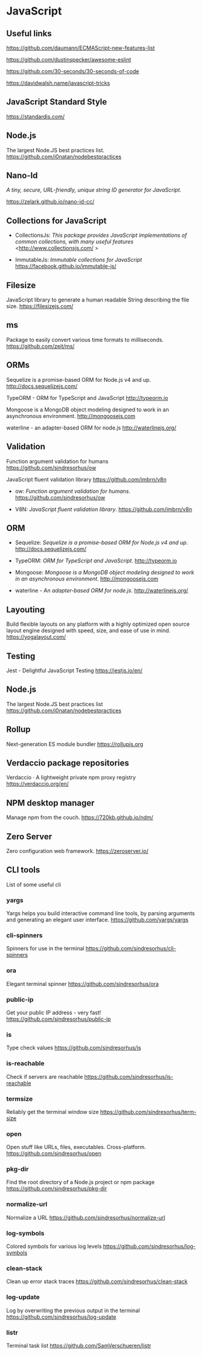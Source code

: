 # JavaScript

## Useful links

<https://github.com/daumann/ECMAScript-new-features-list>

<https://github.com/dustinspecker/awesome-eslint>

<https://github.com/30-seconds/30-seconds-of-code>

<https://davidwalsh.name/javascript-tricks>

## JavaScript Standard Style

<https://standardjs.com/>

## Node.js

The largest Node.JS best practices list.
<https://github.com/i0natan/nodebestpractices>

## Nano-Id

_A tiny, secure, URL-friendly, unique string ID generator for JavaScript._

<https://zelark.github.io/nano-id-cc/>

## Collections for JavaScript

- CollectionsJs: _This package provides JavaScript implementations of common collections, with many useful features_
  <http://www.collectionsjs.com/ >

- ImmutableJs: _Immutable collections for JavaScript_ <https://facebook.github.io/immutable-js/>

## Filesize

JavaScript library to generate a human readable String describing the file size.
<https://filesizejs.com/>

## ms

Package to easily convert various time formats to milliseconds.
<https://github.com/zeit/ms/>

## ORMs

Sequelize is a promise-based ORM for Node.js v4 and up.
<http://docs.sequelizejs.com/>

TypeORM - ORM for TypeScript and JavaScript
<http://typeorm.io>

Mongoose is a MongoDB object modeling designed to work in an asynchronous environment.
<http://mongoosejs.com>

waterline - an adapter-based ORM for node.js
<http://waterlinejs.org/>

## Validation

Function argument validation for humans
<https://github.com/sindresorhus/ow>

JavaScript fluent validation library
<https://github.com/imbrn/v8n>

- ow: _Function argument validation for humans_. <https://github.com/sindresorhus/ow>

- V8N: _JavaScript fluent validation library_. <https://github.com/imbrn/v8n>

## ORM

- Sequelize: _Sequelize is a promise-based ORM for Node.js v4 and up_. <http://docs.sequelizejs.com/>

- TypeORM: _ORM for TypeScript and JavaScript_. <http://typeorm.io>

- Mongoose: _Mongoose is a MongoDB object modeling designed to work in an asynchronous environment_. <http://mongoosejs.com>

- waterline - _An adapter-based ORM for node.js_. <http://waterlinejs.org/>

## Layouting

Build flexible layouts on any platform with a highly optimized open source layout engine designed with speed, size, and ease of use in mind.
<https://yogalayout.com/>

## Testing

Jest - Delightful JavaScript Testing
<https://jestjs.io/en/>

## Node.js

The largest Node.JS best practices list
<https://github.com/i0natan/nodebestpractices>

## Rollup

Next-generation ES module bundler
<https://rollupjs.org>

## Verdaccio package repositories

Verdaccio · A lightweight private npm proxy registry
<https://verdaccio.org/en/>

## NPM desktop manager

Manage npm from the couch.
<https://720kb.github.io/ndm/>

## Zero Server

Zero configuration web framework.
<https://zeroserver.io/>

## CLI tools

List of some useful cli 

### yargs
Yargs helps you build interactive command line tools, by parsing arguments and generating an elegant user interface.
<https://github.com/yargs/yargs>

### cli-spinners
Spinners for use in the terminal
<https://github.com/sindresorhus/cli-spinners>

### ora
Elegant terminal spinner
<https://github.com/sindresorhus/ora>

### public-ip
Get your public IP address - very fast!
<https://github.com/sindresorhus/public-ip>

### is
Type check values
<https://github.com/sindresorhus/is>

### is-reachable
Check if servers are reachable
<https://github.com/sindresorhus/is-reachable>

### termsize 
Reliably get the terminal window size
<https://github.com/sindresorhus/term-size>

### open
Open stuff like URLs, files, executables. Cross-platform.
<https://github.com/sindresorhus/open>

### pkg-dir
Find the root directory of a Node.js project or npm package
<https://github.com/sindresorhus/pkg-dir>

### normalize-url
Normalize a URL
<https://github.com/sindresorhus/normalize-url>

### log-symbols
Colored symbols for various log levels
<https://github.com/sindresorhus/log-symbols>

### clean-stack
Clean up error stack traces
<https://github.com/sindresorhus/clean-stack>

### log-update
Log by overwriting the previous output in the terminal
<https://github.com/sindresorhus/log-update>

### listr
Terminal task list
<https://github.com/SamVerschueren/listr>
